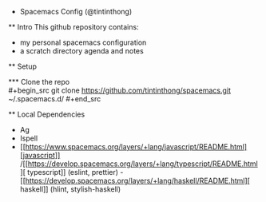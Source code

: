 * Spacemacs Config (@tintinthong) 
  
 
** Intro
  This github repository contains: 
  - my personal spacemacs configuration
  - a scratch directory agenda and notes

** Setup 
  
*** Clone the repo  
    #+begin_src 
git clone https://github.com/tintinthong/spacemacs.git ~/.spacemacs.d/
    #+end_src

** Local Dependencies  
   - Ag
   - Ispell
   - [[https://www.spacemacs.org/layers/+lang/javascript/README.html][javascript]] /[[https://develop.spacemacs.org/layers/+lang/typescript/README.html][ typescript]]   (eslint, prettier)
   -[[https://develop.spacemacs.org/layers/+lang/haskell/README.html][ haskell]] (hlint, stylish-haskell)

  
    
    
